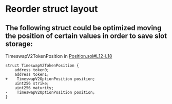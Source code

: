 # Reorder struct layout
## The following struct could be optimized moving the position of certain values in order to save slot storage:

TimeswapV2TokenPosition in  [Position.sol#L12-L18](https://github.com/code-423n4/2023-01-timeswap/blob/7cb8c18ba6d0871033ddf518dd79c4444e2f89cc/packages/v2-token/src/structs/Position.sol#L12-L18)

    struct TimeswapV2TokenPosition {
        address token0;
        address token1;
    +    TimeswapV2OptionPosition position;
        uint256 strike;
        uint256 maturity;
    -    TimeswapV2OptionPosition position;
    }

